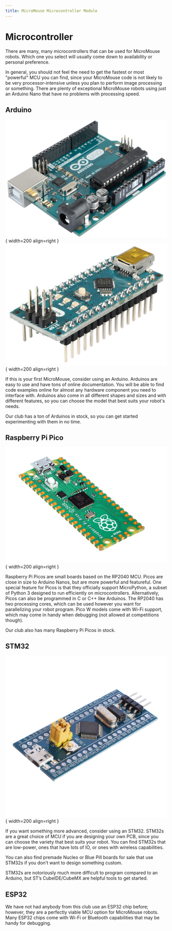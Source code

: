 ```yaml
---
title: MicroMouse Microcontroller Module
---
```


# Microcontroller

There are many, many microcontrollers that can be used for MicroMouse robots. Which one you select will usually come down to availability or personal preference. 

In general, you should not feel the need to get the fastest or most "powerful" MCU you can find, since your MicroMouse code is not likely to be very processor-intensive unless you plan to perform image processing or something. There are plenty of exceptional MicroMouse robots using just an Arduino Nano that have no problems with processing speed.

## Arduino 

![Arduino Uno](../../assets/micromouse/arduino-uno.png){ width=200 align=right }
![Arduino Nano](../../assets/micromouse/arduino-nano.png){ width=200 align=right }

If this is your first MicroMouse, consider using an Arduino. Arduinos are easy to use and have tons of online documentation. You will be able to find code examples online for almost any hardware component you need to interface with. Arduinos also come in all different shapes and sizes and with different features, so you can choose the model that best suits your robot's needs. 

Our club has a ton of Arduinos in stock, so you can get started experimenting with them in no time.

## Raspberry Pi Pico 

![Raspberry Pi Pico](../../assets/micromouse/raspberry-pi-pico.png){ width=200 align=right }

Raspberry Pi Picos are small boards based on the RP2040 MCU. Picos are close in size to Arduino Nanos, but are more powerful and featureful. One special feature for Picos is that they officially support MicroPython, a subset of Python 3 designed to run efficiently on microcontrollers. Alternatively, Picos can also be programmed in C or C++ like Arduinos.  The RP2040 has two processing cores, which can be used however you want for parallelizing your robot program. Pico W models come with Wi-Fi support, which may come in handy when debugging (not allowed at competitions though).

Our club also has many Raspberry Pi Picos in stock.

## STM32 

![STM32 Blue Pill](../../assets/micromouse/stm32-blue-pill.png){ width=200 align=right }

If you want something more advanced, consider using an STM32. STM32s are a great choice of MCU if you are designing your own PCB, since you can choose the variety that best suits your robot. You can find STM32s that are low-power, ones that have lots of IO, or ones with wireless capabilities. 

You can also find premade Nucleo or Blue Pill boards for sale that use STM32s if you don’t want to design something custom. 

STM32s are notoriously much more difficult to program compared to an Arduino, but ST’s CubeIDE/CubeMX are helpful tools to get started.

## ESP32 

We have not had anybody from this club use an ESP32 chip before; however, they are a perfectly viable MCU option for MicroMouse robots. Many ESP32 chips come with Wi-Fi or Bluetooth capabilities that may be handy for debugging.

